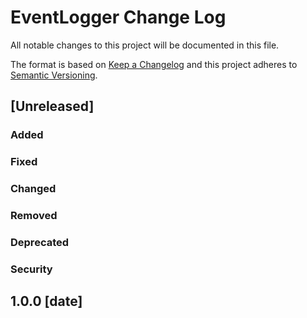 # EventLogger Change Log

All notable changes to this project will be documented in this file.

The format is based on [Keep a Changelog](http://keepachangelog.com/) and this project adheres to [Semantic Versioning](http://semver.org/).

## [Unreleased]

### Added
### Fixed
### Changed
### Removed
### Deprecated
### Security

## 1.0.0 [date]

